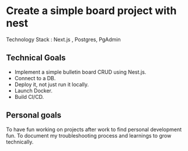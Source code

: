 
<h1>Create a simple board project with nest</h1>
Technology Stack : Next.js , Postgres, PgAdmin

## Technical Goals
- Implement a simple bulletin board CRUD using Nest.js.
- Connect to a DB.
- Deploy it, not just run it locally.
- Launch Docker. 
- Build CI/CD.

## Personal goals
To have fun working on projects after work to find personal development fun. 
To document my troubleshooting process and learnings to grow technically.
